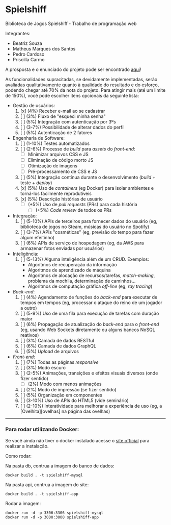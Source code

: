 # Spielshiff
Biblioteca de Jogos Spielshiff - Trabalho de programação web


Integrantes:
- Beatriz‌ ‌Souza‌ ‌
- Matheus‌ ‌Marques‌ ‌dos‌ ‌Santos‌ ‌
- Pedro‌ ‌Cardoso‌ ‌
- Priscilla‌ Carmo‌

A prosposta e o enunciado do projeto pode ser encontrado [aqui](https://github.com/fegemo/cefet-web/tree/master/assignments/project-open)!


As funcionalidades supracitadas, se devidamente implementadas, serão avaliadas qualitativamente quanto à qualidade do resultado e do esforço, podendo chegar até 70% da nota do projeto. Para atingir mais (até um limite de 150%), você pode escolher itens opcionais da seguinte lista:


- Gestão de usuários:
  1. [x] (4%) Receber e-mail ao se cadastrar
  1. [ ] (3%) Fluxo de "esqueci minha senha"
  1. [ ] (5%) Integração com autenticação por 3ºs
  1. [ ] (3-7%) Possibilidade de alterar dados do perfil
  1. [ ] (5%) Autenticação de 2 fatores
- Engenharia de Software:
  1. [ ] (1-10%) Testes automatizados
  1. [ ] (2-6%) Processo de _build_ para _assets_ do _front-end_:
     - [ ] Minimizar arquivos CSS e JS
     - [ ] Eliminação de código morto JS
     - [ ] Otimização de imagens
     - [ ] Pré-processamento de CSS e JS
  1. [ ] (5%) Integração contínua durante o desenvolvimento (_build_ + teste + _deploy_)
  1. [x] (5%) Uso de _containers_ (eg Docker) para isolar ambientes e torná-los facilmente reprodutíveis
  1. [x] (5%) Descrição histórias de usuário
     - [ ] (+5%) Uso de _pull requests_ (PRs) para cada história
       - [ ] (+5%) _Code review_ de todos os PRs
- Integração:
  1. [ ] (5-10%) APIs de terceiros para fornecer dados do usuário (eg, biblioteca de jogos no Steam, músicas do usuário no Spotify)
  1. [ ] (3-7%) APIs "cosméticas" (eg, previsão do tempo para fazer algum efeitinho)
  1. [ ] (6%) APIs de serviço de hospedagem (eg, da AWS para armazenar fotos enviadas por usuários)
- Inteligência:
  1. [ ] (5-13%) Alguma inteligência além de um CRUD. Exemplos:
     - Algoritmos de recuperação da informação
     - Algoritmos de aprendizado de máquina
     - Algoritmos de alocação de recursos/tarefas, _match-making_, problema da mochila, determinação de caminhos...
     - Algoritmos de computação gráfica _off-line_ (eg, _ray tracing_)
- _Back-end_:
  1. [ ] (4%) Agendamento de funções do _back-end_ para executar de tempos em tempos (eg, processar o ataque do reino de um jogador a outro)
  1. [ ] (5-9%) Uso de uma fila para execução de tarefas com duração maior
  1. [ ] (6%) Propagação de atualização do _back-end_ para o _front-end_ (eg, usando Web Sockets diretamente ou alguns bancos NoSQL reativos)
  1. [ ] (3%) Camada de dados RESTful
  1. [ ] (6%) Camada de dados GraphQL
  1. [ ] (5%) _Upload_ de arquivos
- _Front-end_:
  1. [ ] (7%) Todas as páginas _responsive_
  1. [ ] (3%) Modo escuro
  1. [ ] (2-5%) Animações, transições e efeitos visuais diversos (onde fizer sentido)
     - [ ] (2%) Modo com menos animações
  1. [ ] (2%) Modo de impressão (se fizer sentido)
  1. [ ] (5%) Organização em componentes
  1. [ ] (3-10%) Uso de APIs do HTML5 (vide seminário)
  1. [ ] (2-10%) Interatividade para melhorar a experiência de uso (eg, a [Ovelhita][ovelhas] na página das ovelhas)




-----------------

### Para rodar utilizando Docker:

  
Se você ainda não tiver o docker instalado acesse o [site official](https://docs.docker.com/engine/install/ubuntu/) para realizar a instalação.

Como rodar:
    
Na pasta db, contrua a imagem do banco de dados:

```
docker build . -t spielshiff-mysql
```

Na pasta api, contrua a imagem do site:

```
docker build . -t spielshiff-app
```

Rodar a imagem:

```
docker run -d -p 3306:3306 spielshiff-mysql
docker run -d -p 3000:3000 spielshiff-app
```

